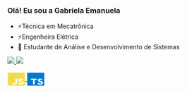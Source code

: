 ### Olá! Eu sou a Gabriela Emanuela 

- ⚡Técnica em Mecatrônica
- ⚡Engenheira Elétrica 
- 🌱 Estudante de Análise e Desenvolvimento de Sistemas

<div>
  <a href="https://github.com/Gabiemanuela">
  <img height="180em" src="https://github-readme-stats.vercel.app/api?username=gabiemanuela&show_icons=true&theme=dracula&include_all_commits=true&count_private=true"/>
  <img height="180em" src="https://github-readme-stats.vercel.app/api/top-langs/?username=gabiemanuela&layout=compact&langs_count=7&theme=dracula"/>
</div>
<div style="display: inline_block"><br>
  <img align="center" alt="Gabi-Js" height="30" width="40" src="https://raw.githubusercontent.com/devicons/devicon/master/icons/javascript/javascript-plain.svg">
  <img align="center" alt="Gabi-Ts" height="30" width="40" src="https://raw.githubusercontent.com/devicons/devicon/master/icons/typescript/typescript-plain.svg">
